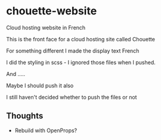 # chouette-website
Cloud hosting website in French

This is the front face for a cloud hosting site called Chouette 

For something different I made the display text French

I did the styling in scss - I ignored those files when I pushed.



And .....


Maybe I should push it also


I still haven't decided whether to push the files or not



## Thoughts
- Rebuild with OpenProps? 
